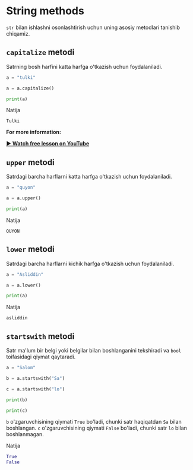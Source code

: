 # String methods

`str` bilan ishlashni osonlashtirish uchun uning asosiy metodlari tanishib chiqamiz.

## `capitalize` metodi

Satrning bosh harfini katta harfga o'tkazish uchun foydalaniladi.

```python {3}
a = "tulki"

a = a.capitalize()

print(a)
```

Natija

```text
Tulki
```


**For more information:**

[**▶︎ Watch free lesson on YouTube**](https://youtube.com)

## `upper` metodi

Satrdagi barcha harflarni katta harfga o'tkazish uchun foydalaniladi.

```python {3}
a = "quyon"

a = a.upper()

print(a)
```

Natija

```text
QUYON
```

## `lower` metodi

Satrdagi barcha harflarni kichik harfga o'tkazish uchun foydalaniladi.

```python {3}
a = "Asliddin"

a = a.lower()

print(a)
```

Natija

```text
asliddin
```

## `startswith` metodi

Satr ma'lum bir belgi yoki belgilar bilan boshlanganini tekshiradi va `bool`
toifasidagi qiymat qaytaradi.

```python {3,5}
a = "Salom"

b = a.startswith("Sa")

c = a.startswith("lo")

print(b)

print(c)
```

`b` o'zgaruvchisining qiymati `True` bo'ladi, chunki satr haqiqatdan `Sa` bilan boshlangan.
`c` o'zgaruvchisining qiymati `False` bo'ladi, chunki satr `lo` bilan boshlanmagan.

Natija

```python
True
False
```

